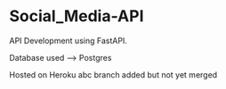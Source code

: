 # Social_Media-API


API Development using FastAPI.

Database used --> Postgres

Hosted on Heroku 
abc
branch added
but not yet merged
